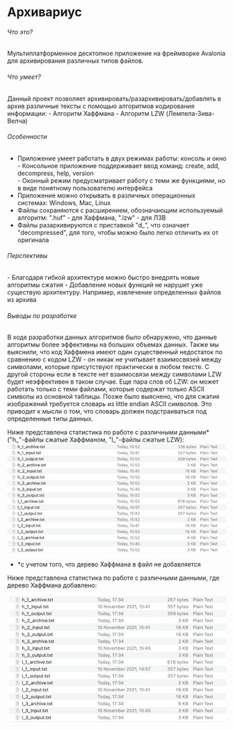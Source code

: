 <h1>Архивариус</h1>
<h6>Что это?</h6>
Мультиплатформенное десктопное приложение на фреймворке Avalonia для архивирования различных типов файлов.
<h6>Что умеет?</h6>
Данный проект позволяет архивировать/разархивировать/добавлять в архив различные тексты с помощью алгоритмов кодирования информации:
- Алгоритм Хаффмана
- Алгоритм LZW (Лемпела-Зива-Велча)
<h6>Особенности</h6>
<ul>
<li>Приложение умеет работать в двух режимах работы: консоль и окно</li>
- Консольное приложение поддерживает ввод команд: create, add, decompress, help, version<br>
- Оконный режим предусматривает работу с теми же функциями, но в виде понятному пользователю интерфейса
<li>Приложение можно открывать в различных операционных системах: Windows, Mac, Linux</li>
<li>Файлы сохраняются с расширением, обозначающим используемый алгоритм: ".huf" - для Хаффмана, ".lzw" - для ЛЗВ</li>
<li>Файлы разархивируются с приставкой "d_", что означает "decompressed", для того, чтобы можно было легко отличить их от оригинала</li>
</ul>
<h6>Перспективы</h6>
- Благодаря гибкой архитектуре можно быстро внедрять новые алгоритмы сжатия
- Добавление новых функций не нарушит уже существую архитектуру. Например, извлечение определенных файлов из архива
<h6>Выводы по разработке</h6>
В ходе разработки данных алгоритмов было обнаружено, что данные алгоритмы более эффективны на больших объемах данных.
Также мы выяснили, что код Хаффмена имеют один существенный недостаток по сравнению с кодом LZW - он никак не учитывает взаимосвязей между символами, которые присутствуют практически в любом тексте. 
С другой стороны если в тексте нет взаимосвязи между символами LZW будет неэффективен в таком случае. 
Еще пара слов об LZW: он может работать только с теми файлами, которые содержат только ASCII символы из основной таблицы. Позже было выяснено, что для сжатия изображений требуется словарь из little endian ASCII символов. Это приводит к мысли о том, что словарь должен подстраиваться под определенные типы данных.

Ниже представлена статистика по работе с различными данными* ("h_"-файлы сжатые Хаффманом, "l_"-файлы сжатые LZW):
![Archivarius/RepositoryFiles/img.png](Archivarius/RepositoryFiles/img.png)

- *с учетом того, что дерево Хаффмана в файл не добавляется

Ниже представлена статистика по работе с различными данными, где дерево Хаффмана добавлено:

![Archivarius/RepositoryFiles/img_1.png](Archivarius/RepositoryFiles/img_1.png)
